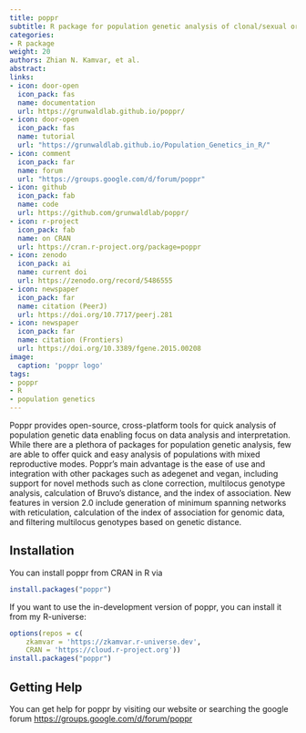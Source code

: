```yaml
---
title: poppr
subtitle: R package for population genetic analysis of clonal/sexual organisms
categories:
- R package
weight: 20
authors: Zhian N. Kamvar, et al.
abstract: 
links:
- icon: door-open
  icon_pack: fas
  name: documentation
  url: https://grunwaldlab.github.io/poppr/
- icon: door-open
  icon_pack: fas
  name: tutorial
  url: "https://grunwaldlab.github.io/Population_Genetics_in_R/"
- icon: comment
  icon_pack: far
  name: forum
  url: "https://groups.google.com/d/forum/poppr"
- icon: github
  icon_pack: fab
  name: code
  url: https://github.com/grunwaldlab/poppr/
- icon: r-project
  icon_pack: fab
  name: on CRAN
  url: https://cran.r-project.org/package=poppr
- icon: zenodo
  icon_pack: ai
  name: current doi
  url: https://zenodo.org/record/5486555
- icon: newspaper
  icon_pack: far
  name: citation (PeerJ)
  url: https://doi.org/10.7717/peerj.281
- icon: newspaper
  icon_pack: far
  name: citation (Frontiers)
  url: https://doi.org/10.3389/fgene.2015.00208 
image:
  caption: 'poppr logo'
tags:
- poppr
- R
- population genetics
---
```


Poppr provides open-source, cross-platform tools for quick analysis of population genetic data enabling focus on data analysis and interpretation. While there are a plethora of packages for population genetic analysis, few are able to offer quick and easy analysis of populations with mixed reproductive modes. Poppr’s main advantage is the ease of use and integration with other packages such as adegenet and vegan, including support for novel methods such as clone correction, multilocus genotype analysis, calculation of Bruvo’s distance, and the index of association. New features in version 2.0 include generation of minimum spanning networks with reticulation, calculation of the index of association for genomic data, and filtering multilocus genotypes based on genetic distance.

## Installation

You can install poppr from CRAN in R via

```r
install.packages("poppr")
```

If you want to use the in-development version of poppr, you can install it from
my R-universe:

```r
options(repos = c(
    zkamvar = 'https://zkamvar.r-universe.dev',
    CRAN = 'https://cloud.r-project.org'))
install.packages("poppr")
```

## Getting Help

You can get help for poppr by visiting our website or searching the google forum
https://groups.google.com/d/forum/poppr


